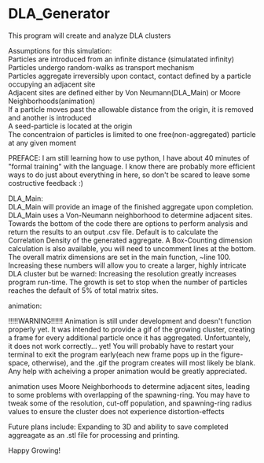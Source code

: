 # DLA_Generator
This program will create and analyze DLA clusters  
  
Assumptions for this simulation:   
Particles are introduced from an infinite distance (simulatated infinity)   
Particles undergo random-walks as transport mechanism   
Particles aggregate irreversibly upon contact, contact defined by a particle occupying an adjacent site   
Adjacent sites are defined either by Von Neumann(DLA_Main) or Moore Neighborhoods(animation)   
If a particle moves past the allowable distance from the origin, it is removed and another is introduced   
A seed-particle is located at the origin   
The concentraion of particles is limited to one free(non-aggregated) particle at any given moment   
    
   
PREFACE:  I am still learning how to use python, I have about 40 minutes of "formal training" with the language.  I know there are probably more efficient ways to do just about everything in here, so don't be scared to leave some costructive feedback :)   
   
   
DLA_Main:   
DLA_Main will provide an image of the finished aggregate upon completion.  DLA_Main uses a Von-Neumann neighborhood to determine adjacent sites. Towards the bottom of the code there are options to perform analysis and return the results to an output .csv file. Default is to calculate the Correlation Density of the generated aggregate. A Box-Counting dimension calculation is also available, you will need to uncomment lines at the bottom.  The overall matrix dimensions are set in the main function, ~line 100.  Increasing these numbers will allow you to create a larger, highly intricate DLA cluster but be warned: Increasing the resolution greatly increases program run-time. The growth is set to stop when the number of particles reaches the default of 5% of total matrix sites. 
   
animation:   
   
!!!!!WARNING!!!!!! Animation is still under development and doesn't function properly yet.  It was intended to provide a gif of the growing cluster, creating a frame for every additional particle once it has aggregated. Unfortuantely, it does not work correctly... yet!  You will probably have to restart your terminal to exit the program early(each new frame pops up in the figure-space, otherwise), and the .gif the program creates will most likely be blank.  Any help with acheiving a proper animation would be greatly appreciated. 
   
animation uses Moore Neighborhoods to determine adjacent sites, leading to some problems with overlapping of the spawning-ring.  You may have to tweak some of the resolution, cut-off population, and spawning-ring radius values to ensure the cluster does not experience distortion-effects   
   
Future plans include: Expanding to 3D and ability to save completed aggreagate as an .stl file for processing and printing.   

Happy Growing!   
